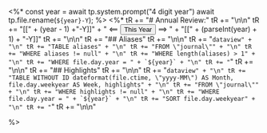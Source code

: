 <%* 
	const year = await tp.system.prompt("4 digit year") 
	await tp.file.rename(`${year}-Y`);
%>
<%* 
	tR += "# Annual Review:"
	tR += "\n\n"
	tR += "[[" + (year - 1) +"-Y]]" + " <== <button class='date_button_today'>This Year</button> ==> " + "[[" + (parseInt(year) + 1) + "-Y]]"
	tR += "\n\n"
	tR += "## Aliases"
	tR += "\n\n"
	tR += "```dataview" + "\n"
	tR += "TABLE aliases" + "\n"
	tR += "FROM \"journal\"" + "\n"
	tR += "WHERE aliases != null" + "\n"
	tR += "WHERE length(aliases) > 1" + "\n"
	tR += "WHERE file.day.year = " + `${year}` + "\n"
	tR += "```"
	tR += "\n\n"
	tR += "## Highlights"
	tR += "\n\n"
	tR += "```dataview" + "\n"
	tR += "TABLE WITHOUT ID dateformat(file.ctime, \"yyyy-MM\") AS Month, file.day.weekyear AS Week, highlights" + "\n"
	tR += "FROM \"journal\"" + "\n"
	tR += "WHERE highlights != null" + "\n"
	tR += "WHERE file.day.year = " + `${year}` + "\n"
	tR += "SORT file.day.weekyear" + "\n"
	tR += "```"
	tR += "\n\n"

%>